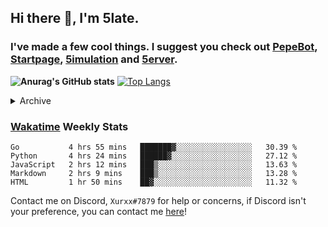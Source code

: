 ## Hi there 👋, I'm 5late.
### I've made a few cool things. I suggest you check out [PepeBot](https://github.com/5late/Pepe-Bot), [Startpage](https://github.com/5late/startpage), [5imulation](https://github.com/5late/5imulation) and [5erver](https://github.com/5late/5erver). 

**![Anurag's GitHub stats](https://github-readme-stats.vercel.app/api?username=5late&count_private=true&show_icons=true&theme=tokyonight)**
[![Top Langs](https://github-readme-stats.vercel.app/api/top-langs/?username=5late&theme=ayu-mirage)](https://github.com/anuraghazra/github-readme-stats)

<details>
<summary>Archive</summary>
    
#### [API-Backend](https://github.com/5late/API-Backend)
- Used in xdHacks Mini To Hackathon July 2021 (not maintained)
#### [Yoinkbot](https://github.com/5late/Yoinkbot)
- Archived Discord bot with dozens of fun commands (not maintained)
#### [Startpage](https://github.com/5late/Startpage)
- Fresh and clean dark themed startpage including to-do links, hyperlinks, date and time, and a personal greeting message (partially maintained)

</details>

### [Wakatime](https://wakatime.com/@5late) Weekly Stats

<!--START_SECTION:waka-->
```text
Go           4 hrs 55 mins   ███████▓░░░░░░░░░░░░░░░░░   30.39 % 
Python       4 hrs 24 mins   ██████▓░░░░░░░░░░░░░░░░░░   27.12 % 
JavaScript   2 hrs 12 mins   ███▒░░░░░░░░░░░░░░░░░░░░░   13.63 % 
Markdown     2 hrs 9 mins    ███▒░░░░░░░░░░░░░░░░░░░░░   13.28 % 
HTML         1 hr 50 mins    ██▓░░░░░░░░░░░░░░░░░░░░░░   11.32 % 
```
<!--END_SECTION:waka-->

Contact me on Discord, ``Xurxx#7879`` for help or concerns, if Discord isn't your preference, you can contact me [here](https://github.com/5late/5late/issues)!
